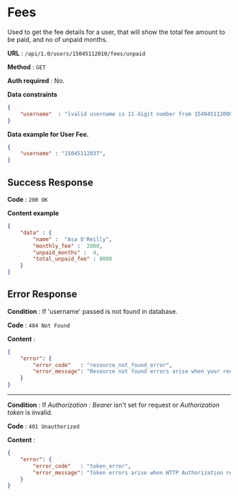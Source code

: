 
# Fees

Used to get the fee details for a user, that will show the total fee amount to be paid, and no of unpaid months.

**URL** : `/api/1.0/users/15045112010/fees/unpaid`

**Method** : `GET`

**Auth required** : No.

**Data constraints**

```json
{
    "username"  : "[valid username is 11 digit number from 154045112000-2038] must be present in url after users",
}
```

**Data example for User Fee.**

```json
{
    "username" : "15045112037",
}
```

## Success Response

**Code** : `200 OK`

**Content example**

```json
{
    "data" : {
        "name" :  "Asa O'Reilly",
        "monthly_fee" :  2000,
        "unpaid_months" :  4,
        "total_unpaid_fee" : 8000
    }
}
```

## Error Response

**Condition** : If 'username'  passed is not found in database.

**Code** : `404 Not Found`

**Content** :

```json
{
    "error": {
        "error_code"   : "resource_not_found_error",
        "error_message": "Resource not found errors arise when your request is trying to access the resources not found in datbase."
    }
}
```
___
**Condition** : If  *Authorization : Bearer* isn't set for request or *Authorization token* is invalid.

**Code** : `401 Unauthorized`

**Content** :

```json
{
    "error": {
        "error_code"   : "token_error",
        "error_message": "Token errors arise when HTTP Authorization request header isn't set for request or the token passed in invalid."
    }
}
```
